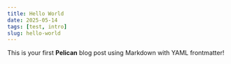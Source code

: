 ```yaml
---
title: Hello World
date: 2025-05-14
tags: [test, intro]
slug: hello-world
---
```


This is your first **Pelican** blog post using Markdown with YAML frontmatter!